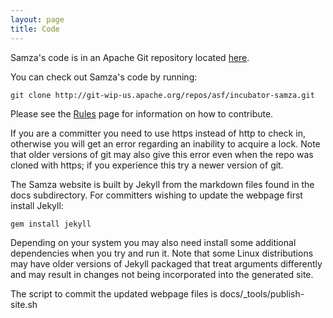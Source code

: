 ```yaml
---
layout: page
title: Code
---
```


Samza's code is in an Apache Git repository located [here](https://git-wip-us.apache.org/repos/asf?p=incubator-samza.git;a=tree).

You can check out Samza's code by running:

```
git clone http://git-wip-us.apache.org/repos/asf/incubator-samza.git
```

Please see the [Rules](rules.html) page for information on how to contribute.

If you are a committer you need to use https instead of http to check in, otherwise you will get an error regarding an inability to acquire a lock. Note that older versions of git may also give this error even when the repo was cloned with https; if you experience this try a newer version of git.

The Samza website is built by Jekyll from the markdown files found in the docs subdirectory. For committers wishing to update the webpage first install Jekyll:

```
gem install jekyll
```

Depending on your system you may also need install some additional dependencies when you try and run it. Note that some Linux distributions may have older versions of Jekyll packaged that treat arguments differently and may result in changes not being incorporated into the generated site.

The script to commit the updated webpage files is docs/_tools/publish-site.sh
